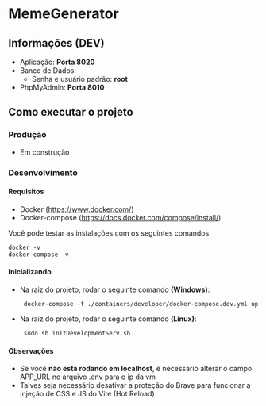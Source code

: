 # MemeGenerator

## Informações (DEV)
- Aplicação: **Porta 8020**
- Banco de Dados:
    - Senha e usuário padrão: **root**
- PhpMyAdmin: **Porta 8010**

## Como executar o projeto

### Produção
- Em construção

### Desenvolvimento
#### Requisitos
- Docker (https://www.docker.com/)
- Docker-compose (https://docs.docker.com/compose/install/)

Você pode testar as instalações com os seguintes comandos
  ```
  docker -v
  docker-compose -v
  ```
#### Inicializando
- Na raiz do projeto, rodar o seguinte comando **(Windows)**:
  ```
   docker-compose -f ./containers/developer/docker-compose.dev.yml up
  ```
- Na raiz do projeto, rodar o seguinte comando **(Linux)**:
  ```
   sudo sh initDevelopmentServ.sh
  ```

#### Observações
- Se você <b>não está rodando em localhost</b>, é necessário alterar o campo APP_URL no arquivo .env para o ip da vm
- Talves seja necessário desativar a proteção do Brave para funcionar a injeção de CSS e JS do Vite (Hot Reload)
